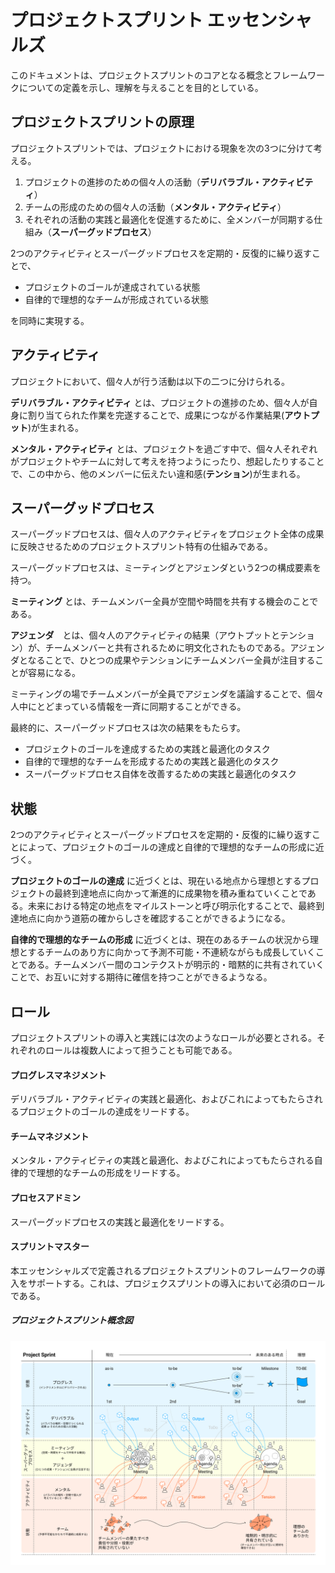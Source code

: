 # プロジェクトスプリント エッセンシャルズ

このドキュメントは、プロジェクトスプリントのコアとなる概念とフレームワークについての定義を示し、理解を与えることを目的としている。

## プロジェクトスプリントの原理

プロジェクトスプリントでは、プロジェクトにおける現象を次の3つに分けて考える。
1. プロジェクトの進捗のための個々人の活動（**デリバラブル・アクティビティ**）
2. チームの形成のための個々人の活動（**メンタル・アクティビティ**）
3. それぞれの活動の実践と最適化を促進するために、全メンバーが同期する仕組み（**スーパーグッドプロセス**）

2つのアクティビティとスーパーグッドプロセスを定期的・反復的に繰り返すことで、

* プロジェクトのゴールが達成されている状態
* 自律的で理想的なチームが形成されている状態

を同時に実現する。

## アクティビティ
プロジェクトにおいて、個々人が行う活動は以下の二つに分けられる。

**デリバラブル・アクティビティ** とは、プロジェクトの進捗のため、個々人が自身に割り当てられた作業を完遂することで、成果につながる作業結果(**アウトプット**)が生まれる。

**メンタル・アクティビティ** とは、プロジェクトを過ごす中で、個々人それぞれがプロジェクトやチームに対して考えを持つようにったり、想起したりすることで、この中から、他のメンバーに伝えたい違和感(**テンション**)が生まれる。

## スーパーグッドプロセス

スーパーグッドプロセスは、個々人のアクティビティをプロジェクト全体の成果に反映させるためのプロジェクトスプリント特有の仕組みである。

スーパーグッドプロセスは、ミーティングとアジェンダという2つの構成要素を持つ。

**ミーティング** とは、チームメンバー全員が空間や時間を共有する機会のことである。

**アジェンダ**　とは、個々人のアクティビティの結果（アウトプットとテンション）が、チームメンバーと共有されるために明文化されたものである。アジェンダとなることで、ひとつの成果やテンションにチームメンバー全員が注目することが容易になる。

ミーティングの場でチームメンバーが全員でアジェンダを議論することで、個々人中にとどまっている情報を一斉に同期することができる。

最終的に、スーパーグッドプロセスは次の結果をもたらす。

  * プロジェクトのゴールを達成するための実践と最適化のタスク
  * 自律的で理想的なチームを形成するための実践と最適化のタスク
  * スーパーグッドプロセス自体を改善するための実践と最適化のタスク

## 状態
2つのアクティビティとスーパーグッドプロセスを定期的・反復的に繰り返すことによって、プロジェクトのゴールの達成と自律的で理想的なチームの形成に近づく。

**プロジェクトのゴールの達成** に近づくとは、現在いる地点から理想とするプロジェクトの最終到達地点に向かって漸進的に成果物を積み重ねていくことである。未来における特定の地点をマイルストーンと呼び明示化することで、最終到達地点に向かう道筋の確からしさを確認することができるようになる。

**自律的で理想的なチームの形成** に近づくとは、現在のあるチームの状況から理想とするチームのあり方に向かって予測不可能・不連続ながらも成長していくことである。チームメンバー間のコンテクストが明示的・暗黙的に共有されていくことで、お互いに対する期待に確信を持つことができるようなる。

## ロール
プロジェクトスプリントの導入と実践には次のようなロールが必要とされる。それぞれのロールは複数人によって担うことも可能である。

#### プログレスマネジメント
デリバラブル・アクティビティの実践と最適化、およびこれによってもたらされるプロジェクトのゴールの達成をリードする。

#### チームマネジメント
メンタル・アクティビティの実践と最適化、およびこれによってもたらされる自律的で理想的なチームの形成をリードする。

#### プロセスアドミン
スーパーグッドプロセスの実践と最適化をリードする。

#### スプリントマスター
本エッセンシャルズで定義されるプロジェクトスプリントのフレームワークの導入をサポートする。これは、プロジェクスプリントの導入において必須のロールである。

##### プロジェクトスプリント概念図
![プロジェクトスプリント概念図](../images/essentials.png)
